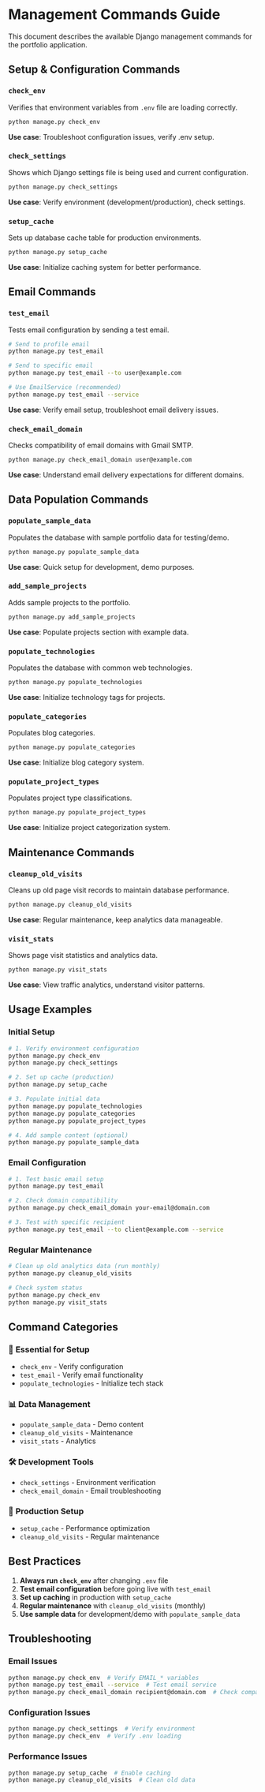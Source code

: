 # Management Commands Guide

This document describes the available Django management commands for the portfolio application.

## Setup & Configuration Commands

### `check_env`
Verifies that environment variables from `.env` file are loading correctly.

```bash
python manage.py check_env
```

**Use case**: Troubleshoot configuration issues, verify .env setup.

### `check_settings`
Shows which Django settings file is being used and current configuration.

```bash
python manage.py check_settings
```

**Use case**: Verify environment (development/production), check settings.

### `setup_cache`
Sets up database cache table for production environments.

```bash
python manage.py setup_cache
```

**Use case**: Initialize caching system for better performance.

## Email Commands

### `test_email`
Tests email configuration by sending a test email.

```bash
# Send to profile email
python manage.py test_email

# Send to specific email
python manage.py test_email --to user@example.com

# Use EmailService (recommended)
python manage.py test_email --service
```

**Use case**: Verify email setup, troubleshoot email delivery issues.

### `check_email_domain`
Checks compatibility of email domains with Gmail SMTP.

```bash
python manage.py check_email_domain user@example.com
```

**Use case**: Understand email delivery expectations for different domains.

## Data Population Commands

### `populate_sample_data`
Populates the database with sample portfolio data for testing/demo.

```bash
python manage.py populate_sample_data
```

**Use case**: Quick setup for development, demo purposes.

### `add_sample_projects`
Adds sample projects to the portfolio.

```bash
python manage.py add_sample_projects
```

**Use case**: Populate projects section with example data.

### `populate_technologies`
Populates the database with common web technologies.

```bash
python manage.py populate_technologies
```

**Use case**: Initialize technology tags for projects.

### `populate_categories`
Populates blog categories.

```bash
python manage.py populate_categories
```

**Use case**: Initialize blog category system.

### `populate_project_types`
Populates project type classifications.

```bash
python manage.py populate_project_types
```

**Use case**: Initialize project categorization system.

## Maintenance Commands

### `cleanup_old_visits`
Cleans up old page visit records to maintain database performance.

```bash
python manage.py cleanup_old_visits
```

**Use case**: Regular maintenance, keep analytics data manageable.

### `visit_stats`
Shows page visit statistics and analytics data.

```bash
python manage.py visit_stats
```

**Use case**: View traffic analytics, understand visitor patterns.

## Usage Examples

### Initial Setup
```bash
# 1. Verify environment configuration
python manage.py check_env
python manage.py check_settings

# 2. Set up cache (production)
python manage.py setup_cache

# 3. Populate initial data
python manage.py populate_technologies
python manage.py populate_categories
python manage.py populate_project_types

# 4. Add sample content (optional)
python manage.py populate_sample_data
```

### Email Configuration
```bash
# 1. Test basic email setup
python manage.py test_email

# 2. Check domain compatibility
python manage.py check_email_domain your-email@domain.com

# 3. Test with specific recipient
python manage.py test_email --to client@example.com --service
```

### Regular Maintenance
```bash
# Clean up old analytics data (run monthly)
python manage.py cleanup_old_visits

# Check system status
python manage.py check_env
python manage.py visit_stats
```

## Command Categories

### 🔧 **Essential for Setup**
- `check_env` - Verify configuration
- `test_email` - Verify email functionality
- `populate_technologies` - Initialize tech stack

### 📊 **Data Management**
- `populate_sample_data` - Demo content
- `cleanup_old_visits` - Maintenance
- `visit_stats` - Analytics

### 🛠️ **Development Tools**
- `check_settings` - Environment verification
- `check_email_domain` - Email troubleshooting

### 🚀 **Production Setup**
- `setup_cache` - Performance optimization
- `cleanup_old_visits` - Regular maintenance

## Best Practices

1. **Always run `check_env`** after changing `.env` file
2. **Test email configuration** before going live with `test_email`
3. **Set up caching** in production with `setup_cache`
4. **Regular maintenance** with `cleanup_old_visits` (monthly)
5. **Use sample data** for development/demo with `populate_sample_data`

## Troubleshooting

### Email Issues
```bash
python manage.py check_env  # Verify EMAIL_* variables
python manage.py test_email --service  # Test email service
python manage.py check_email_domain recipient@domain.com  # Check compatibility
```

### Configuration Issues
```bash
python manage.py check_settings  # Verify environment
python manage.py check_env  # Verify .env loading
```

### Performance Issues
```bash
python manage.py setup_cache  # Enable caching
python manage.py cleanup_old_visits  # Clean old data
```